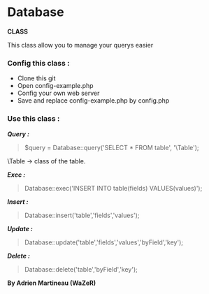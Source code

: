# Database
**CLASS**

This class allow you to manage your querys easier

### Config this class :
* Clone this git
* Open config-example.php
* Config your own web server
* Save and replace config-example.php by config.php

### Use this class :

**_Query :_**

>$query = Database::query('SELECT * FROM table', '\Table');

\Table -> class of the table.

**_Exec :_**

>Database::exec('INSERT INTO table(fields) VALUES(values)');

**_Insert :_**

>Database::insert('table','fields','values');

**_Update :_**

>Database::update('table','fields','values','byField','key');

**_Delete :_**

>Database::delete('table','byField','key');


**By Adrien Martineau (WaZeR)**